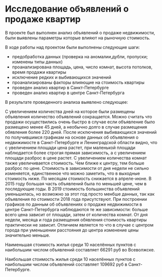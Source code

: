 # Исследование объявлений о продаже квартир 

В проекте был выполнен анализ объявлений о продаже недвижимости, были выявлены параметры которые влияют на рыночную стоимость.

В ходе работы над проектом были выполнены следующие шаги:
- предобработка данных (проверка на аномалии,дубли, пропуски; изменены типы данных)
- проанализирована площадь, цена, число комнат, высота потолков, время продажи квартиры
- исключение редких и выбивающихся значений
- проанализированы факторы влияющие на стоимость квартиры
- проведен анализ квартир в Санкт-Петербурге
- проведен анализ квартир в центре Санкт-Петербурга

В результате проведенного анализа выявлено следующее:

С увеличением количества дней на которое были размещены объявления количество объявлений сокращается. Можно считать что продажи осуществились очень быстро в случае если объявление было размещено менее 45 дней, а необычно долго в случае размещения обявления более 220 дней. После исключения выбивающихся значений по получившимся графикам на основе данных об объявления о недвижимосте в Санкт-Петербурге и Ленинградской области видно, что с увеличением площади цена растет, при маленькой площади наблюдается более строгая прямая зависимость, а с увеличением площади разброс в цене растет. С увеличением количества комнат также увеличивается стоимость. Чем ближе к центру, тем больше разброс по цене. Стоимость в зависимости от дня недели не сильно изменяется, единственное что можно заметить, что в выходные стоимость ниже. По месяцам стоимость снижается в апреле-июне. В 2015 году большая часть объявлений была по меньшей цене, чем в последующие годы. В 2019 стоимость большинства объявлений уменьшилась, но возможно за этот год просто менбше данных, так как объявления по стоимости 2018 года присутствуют.
При построении графиков по данным об объявлениях о продаже недвижимости в центре Санкт-Петербурга наблюдаются те же зависимости: больше всего цена зависит от площади, затем от количества комнат. От дня недели, месяца и года размещения обявления стоимость квартиры практически не зависит. Отличием является то что в случае с центром города при уменьшении расстояния до центра изменение цены значительно меньше.

Наименьшая стоимость жилья среди 10 населённых пунктов с наибольшим числом объявлений составляет 66291 руб во Всеволжске.

Наибольшая стоимость жилья среди 10 населённых пунктов с наибольшим числом объявлений составляет 109692 руб в Санкт-Петербурге.